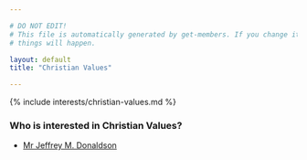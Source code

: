 ```yaml
---

# DO NOT EDIT!
# This file is automatically generated by get-members. If you change it, bad
# things will happen.

layout: default
title: "Christian Values"

---
```


{% include interests/christian-values.md %}

### Who is interested in Christian Values?


* [Mr Jeffrey M. Donaldson](/members/mr-jeffrey-m-donaldson.html)
